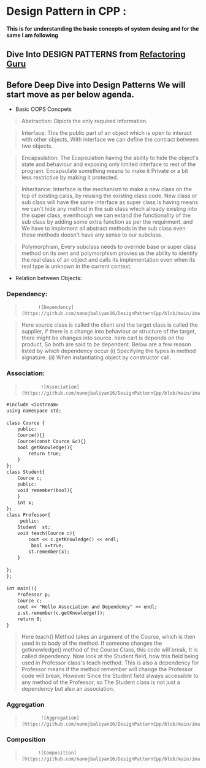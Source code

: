 # Design Pattern in CPP : 
#### This is for understanding the basic concepts of system desing and for the same I am following
## Dive Into DESIGN PATTERNS from [Refactoring Guru](https://refactoring.guru/design-patterns/book)
## Before Deep Dive into Design Patterns We will start move as per below agenda.
- Basic OOPS Concpets

> Abstraction: Dipicts the only required information.

> Interface: This the public part of an object which is open to interact with other objects, With interface we can define the contract between two objects.

> Encapsulation:  The Ecapsulation having the ability to hide the object's state and behaviour and exposing only limited interface to rest of the program. Encapsulate something means to make it Private or a bit less restrictive by making it protected.

> Inheritance: Interface is the mechanism to make a new class on the top of existing calss, by reusing the existing class code. New class or sub class will have the same interface as super class is having means we can't hide any method in the sub class which already existing into the super class, eventhough we can extand the functionality of the sub class by adding some extra function as per the requirment. and We have to implement all abstract methods in the sub class even these methods doesn't have any sense to our subclass.

> Polymorphism, Every subclass needs to override base or super class method on its own
and polymorphism provies us the ability to identify the real class of an object and calls its implementation even when its real type is unknown in the current context.


- Relation between Objects: 
### Dependency:
>           ![Dependency](https://github.com/manojbaliyan16/DesignPatternCpp/blob/main/images/dependecy.png)

> Here source class is called the client and the target class is called the supplier, if there is a change into behaviour or structure of the target, there might be changes into source. here cart is depends on the product, So both are said to be dependent.
Below are a few reason listed by which dependency occur
  (i) Specifying the types in method signature.
  (ii) When instantiating object by constructor call.
### Association:
>            ![Association](https://github.com/manojbaliyan16/DesignPatternCpp/blob/main/images/Association.png)

```
#include <iostream>
using namespace std;

class Cource {
    public:
    Cource(){}
    Cource(const Cource &c){}
    bool getKnowledge(){
        return true;
    }
};
class Student{
    Cource c;
    public:
    void remember(bool){
    }
    int x;
};
class Professor{
     public:
    Student  st;
    void teach(Cource c){
        cout << c.getKnowledge() << endl;
         bool x=true;
        st.remember(x);
    }
    
};
};

int main(){
    Professor p;
    Cource c;
    cout << "Hello Association and Dependency" << endl;
    p.st.remember(c.getKnowledge());
    return 0;
}
```

> Here teach() Method takes an argument of the Course, which is then used in to body of the method. If someone changes the getknowledge() method of the Course Class, this code will break, It is called dependency.
Now look at the Student field, how this field being used in Professor class's teach method. This is also a dependency for Professor means if the method remember will change the Professor code will break, However Since the Student field always accessible to any method of the Professor, so The Student class is not just a dependency but also an association.

### Aggregation 
>            ![Aggregation](https://github.com/manojbaliyan16/DesignPatternCpp/blob/main/images/Aggregation.png)


### Composition 
>           ![Composition](https://github.com/manojbaliyan16/DesignPatternCpp/blob/main/images/Composition.png)
  
